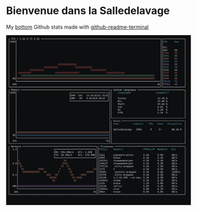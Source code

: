 # Bienvenue dans la Salledelavage

My [bottom](https://github.com/ClementTsang/bottom) Github stats made with [github-readme-terminal](https://github.com/x0rzavi/github-readme-terminal)

![](output.gif)

